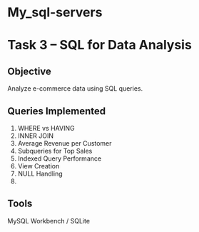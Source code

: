 # My_sql-servers
# Task 3 – SQL for Data Analysis

## Objective
Analyze e-commerce data using SQL queries.

## Queries Implemented
1. WHERE vs HAVING
2. INNER JOIN
3. Average Revenue per Customer
4. Subqueries for Top Sales
5. Indexed Query Performance
6. View Creation
7. NULL Handling
8. 
## Tools
MySQL Workbench / SQLite
